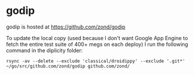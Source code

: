 # godip

godip is hosted at https://github.com/zond/godip

To update the local copy (used because I don't want Google App Engine to fetch the entire test suite of 400+ megs on each deploy) I run the following command in the diplicity folder:

`rsync -av --delete --exclude 'classical/droidippy' --exclude '.git*' ~/go/src/github.com/zond/godip github.com/zond/`

